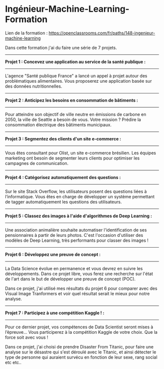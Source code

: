 # Ingénieur-Machine-Learning-Formation

Lien de la formation : https://openclassrooms.com/fr/paths/148-ingenieur-machine-learning

Dans cette formation j'ai du faire une série de 7 projets.

---------------------------------------------------------------------------------------------------------------------------------------------------------------------------------------------------

__Projet 1 : Concevez une application au service de la santé publique :__

---------------------------------------------------------------------------------------------------------------------------------------------------------------------------------------------------


L'agence "Santé publique France" a lancé un appel à projet autour des problématiques alimentaires. Vous proposerez une application basée sur des données nutritionnelles.

---------------------------------------------------------------------------------------------------------------------------------------------------------------------------------------------------

__Projet 2 : Anticipez les besoins en consommation de bâtiments :__

---------------------------------------------------------------------------------------------------------------------------------------------------------------------------------------------------


Pour atteindre son objectif de ville neutre en émissions de carbone en 2050, la ville de Seattle a besoin de vous. Votre mission ? Prédire la consommation électrique des bâtiments municipaux.

---------------------------------------------------------------------------------------------------------------------------------------------------------------------------------------------------

__Projet 3 : Segmentez des clients d'un site e-commerce :__

---------------------------------------------------------------------------------------------------------------------------------------------------------------------------------------------------


Vous êtes consultant pour Olist, un site e-commerce brésilien. Les équipes marketing ont besoin de segmenter leurs clients pour optimiser les campagnes de communication.

---------------------------------------------------------------------------------------------------------------------------------------------------------------------------------------------------

__Projet 4 : Catégorisez automatiquement des questions :__

---------------------------------------------------------------------------------------------------------------------------------------------------------------------------------------------------


Sur le site Stack Overflow, les utilisateurs posent des questions liées à l’informatique. Vous êtes en charge de développer un système permettant de tagger automatiquement les questions des utilisateurs.

---------------------------------------------------------------------------------------------------------------------------------------------------------------------------------------------------

__Projet 5 : Classez des images à l'aide d'algorithmes de Deep Learning :__

---------------------------------------------------------------------------------------------------------------------------------------------------------------------------------------------------


Une association animalière souhaite automatiser l'identification de ses pensionnaires à partir de leurs photos. C'est l'occasion d'utiliser des modèles de Deep Learning, très performants pour classer des images !

---------------------------------------------------------------------------------------------------------------------------------------------------------------------------------------------------

__Projet 6 : Développez une preuve de concept :__

---------------------------------------------------------------------------------------------------------------------------------------------------------------------------------------------------


La Data Science évolue en permanence et vous devrez en suivre les développements. Dans ce projet libre, vous ferez une recherche sur l'état de l'art dans le but de développer une preuve de concept (POC).

Dans ce projet, j'ai utilisé mes résultats du projet 6 pour comparer avec des Visual Image Tranformers et voir quel résultat serait le mieux pour notre analyse.

---------------------------------------------------------------------------------------------------------------------------------------------------------------------------------------------------

__Projet 7 : Participez à une compétition Kaggle ! :__

---------------------------------------------------------------------------------------------------------------------------------------------------------------------------------------------------


Pour ce dernier projet, vos compétences de Data Scientist seront mises à l’épreuve… Vous participerez à la compétition Kaggle de votre choix. Que la force soit avec vous !

Dans ce projet, j'ai choisi de prendre Disaster From Titanic, pour faire une analyse sur le désastre qui s'est déroulé avec le Titanic, et ainsi détecter le type de personne qui auraient survécu en fonction de leur sexe, rang social etc etc..
